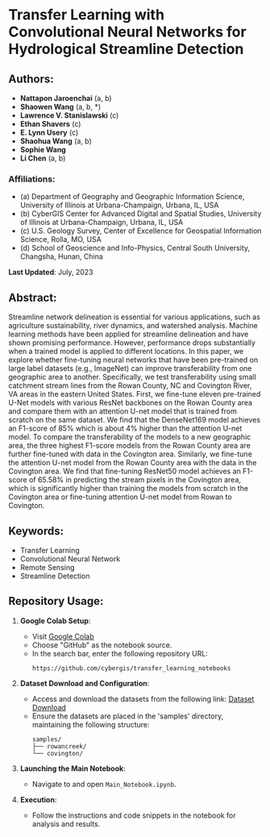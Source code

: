 # Transfer Learning with Convolutional Neural Networks for Hydrological Streamline Detection

## Authors:

- **Nattapon Jaroenchai** (a, b)
- **Shaowen Wang** (a, b, *)
- **Lawrence V. Stanislawski** (c)
- **Ethan Shavers** (c)
- **E. Lynn Usery** (c)
- **Shaohua Wang** (a, b)
- **Sophie Wang**
- **Li Chen** (a, b)

### Affiliations:

- (a) Department of Geography and Geographic Information Science, University of Illinois at Urbana-Champaign, Urbana, IL, USA
- (b) CyberGIS Center for Advanced Digital and Spatial Studies, University of Illinois at Urbana-Champaign, Urbana, IL, USA
- (c) U.S. Geology Survey, Center of Excellence for Geospatial Information Science, Rolla, MO, USA
- (d) School of Geoscience and Info-Physics, Central South University, Changsha, Hunan, China

**Last Updated**: July, 2023

## Abstract:

Streamline network delineation is essential for various applications, such as agriculture sustainability, river dynamics, and watershed analysis. Machine learning methods have been applied for streamline delineation and have shown promising performance. However, performance drops substantially when a trained model is applied to different locations. In this paper, we explore whether fine-tuning neural networks that have been pre-trained on large label datasets (e.g., ImageNet) can improve transferability from one geographic area to another. Specifically, we test transferability using small catchment stream lines from the Rowan County, NC and Covington River, VA areas in the eastern United States. First, we fine-tune eleven pre-trained U-Net models with various ResNet backbones on the Rowan County area and compare them with an attention U-net model that is trained from scratch on the same dataset. We find that the DenseNet169 model achieves an F1-score of 85% which is about 4% higher than the attention U-net model. To compare the transferability of the models to a new geographic area, the three highest F1-score models from the Rowan County area are further fine-tuned with data in the Covington area. Similarly, we fine-tune the attention U-net model from the Rowan County area with the data in the Covington area. We find that fine-tuning ResNet50 model achieves an F1-score of 65.58% in predicting the stream pixels in the Covington area, which is significantly higher than training the models from scratch in the Covington area or fine-tuning attention U-net model from Rowan to Covington.

## Keywords:

- Transfer Learning
- Convolutional Neural Network
- Remote Sensing
- Streamline Detection

## Repository Usage:

1. **Google Colab Setup**:
    - Visit [Google Colab](https://colab.research.google.com/)
    - Choose "GitHub" as the notebook source.
    - In the search bar, enter the following repository URL: 
      ```
      https://github.com/cybergis/transfer_learning_notebooks
      ```

2. **Dataset Download and Configuration**:
    - Access and download the datasets from the following link:
      [Dataset Download](https://drive.google.com/drive/folders/1VpHZcX4MRnt_3BUZmBnjldBb8DU18KV-)
    - Ensure the datasets are placed in the 'samples' directory, maintaining the following structure:
      ```
      samples/
      ├── rowancreek/
      └── covington/
      ```

3. **Launching the Main Notebook**:
    - Navigate to and open `Main_Notebook.ipynb`.

4. **Execution**:
    - Follow the instructions and code snippets in the notebook for analysis and results.

